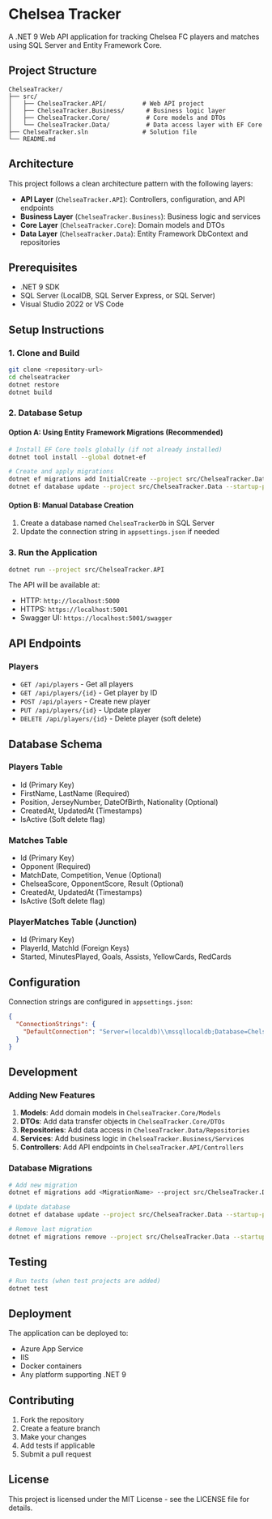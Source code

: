 # Chelsea Tracker

A .NET 9 Web API application for tracking Chelsea FC players and matches using SQL Server and Entity Framework Core.

## Project Structure

```
ChelseaTracker/
├── src/
│   ├── ChelseaTracker.API/          # Web API project
│   ├── ChelseaTracker.Business/      # Business logic layer
│   ├── ChelseaTracker.Core/          # Core models and DTOs
│   └── ChelseaTracker.Data/          # Data access layer with EF Core
├── ChelseaTracker.sln               # Solution file
└── README.md
```

## Architecture

This project follows a clean architecture pattern with the following layers:

- **API Layer** (`ChelseaTracker.API`): Controllers, configuration, and API endpoints
- **Business Layer** (`ChelseaTracker.Business`): Business logic and services
- **Core Layer** (`ChelseaTracker.Core`): Domain models and DTOs
- **Data Layer** (`ChelseaTracker.Data`): Entity Framework DbContext and repositories

## Prerequisites

- .NET 9 SDK
- SQL Server (LocalDB, SQL Server Express, or SQL Server)
- Visual Studio 2022 or VS Code

## Setup Instructions

### 1. Clone and Build

```bash
git clone <repository-url>
cd chelseatracker
dotnet restore
dotnet build
```

### 2. Database Setup

#### Option A: Using Entity Framework Migrations (Recommended)

```bash
# Install EF Core tools globally (if not already installed)
dotnet tool install --global dotnet-ef

# Create and apply migrations
dotnet ef migrations add InitialCreate --project src/ChelseaTracker.Data --startup-project src/ChelseaTracker.API
dotnet ef database update --project src/ChelseaTracker.Data --startup-project src/ChelseaTracker.API
```

#### Option B: Manual Database Creation

1. Create a database named `ChelseaTrackerDb` in SQL Server
2. Update the connection string in `appsettings.json` if needed

### 3. Run the Application

```bash
dotnet run --project src/ChelseaTracker.API
```

The API will be available at:
- HTTP: `http://localhost:5000`
- HTTPS: `https://localhost:5001`
- Swagger UI: `https://localhost:5001/swagger`

## API Endpoints

### Players
- `GET /api/players` - Get all players
- `GET /api/players/{id}` - Get player by ID
- `POST /api/players` - Create new player
- `PUT /api/players/{id}` - Update player
- `DELETE /api/players/{id}` - Delete player (soft delete)

## Database Schema

### Players Table
- Id (Primary Key)
- FirstName, LastName (Required)
- Position, JerseyNumber, DateOfBirth, Nationality (Optional)
- CreatedAt, UpdatedAt (Timestamps)
- IsActive (Soft delete flag)

### Matches Table
- Id (Primary Key)
- Opponent (Required)
- MatchDate, Competition, Venue (Optional)
- ChelseaScore, OpponentScore, Result (Optional)
- CreatedAt, UpdatedAt (Timestamps)
- IsActive (Soft delete flag)

### PlayerMatches Table (Junction)
- Id (Primary Key)
- PlayerId, MatchId (Foreign Keys)
- Started, MinutesPlayed, Goals, Assists, YellowCards, RedCards

## Configuration

Connection strings are configured in `appsettings.json`:

```json
{
  "ConnectionStrings": {
    "DefaultConnection": "Server=(localdb)\\mssqllocaldb;Database=ChelseaTrackerDb;Trusted_Connection=true;MultipleActiveResultSets=true"
  }
}
```

## Development

### Adding New Features

1. **Models**: Add domain models in `ChelseaTracker.Core/Models`
2. **DTOs**: Add data transfer objects in `ChelseaTracker.Core/DTOs`
3. **Repositories**: Add data access in `ChelseaTracker.Data/Repositories`
4. **Services**: Add business logic in `ChelseaTracker.Business/Services`
5. **Controllers**: Add API endpoints in `ChelseaTracker.API/Controllers`

### Database Migrations

```bash
# Add new migration
dotnet ef migrations add <MigrationName> --project src/ChelseaTracker.Data --startup-project src/ChelseaTracker.API

# Update database
dotnet ef database update --project src/ChelseaTracker.Data --startup-project src/ChelseaTracker.API

# Remove last migration
dotnet ef migrations remove --project src/ChelseaTracker.Data --startup-project src/ChelseaTracker.API
```

## Testing

```bash
# Run tests (when test projects are added)
dotnet test
```

## Deployment

The application can be deployed to:
- Azure App Service
- IIS
- Docker containers
- Any platform supporting .NET 9

## Contributing

1. Fork the repository
2. Create a feature branch
3. Make your changes
4. Add tests if applicable
5. Submit a pull request

## License

This project is licensed under the MIT License - see the LICENSE file for details.